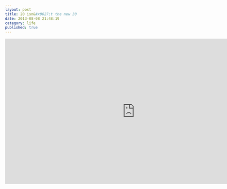 ```yaml
---
layout: post
title: 20 isn&#x0027;t the new 30
date: 2013-08-08 21:48:19
category: life
published: true
---
```

  
  
<div class="videoWrapper-16-9"><iframe src="http://embed.ted.com/talks/meg_jay_why_30_is_not_the_new_20.html" width="853" height="480" frameborder="0" scrolling="no" webkitAllowFullScreen mozallowfullscreen allowFullScreen></iframe></div>